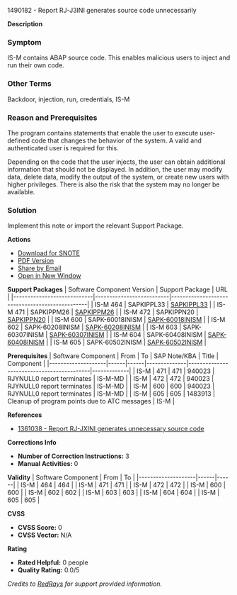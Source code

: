 1490182 - Report RJ-J3INI generates source code unnecessarily

**Description**

### Symptom
IS-M contains ABAP source code. This enables malicious users to inject and run their own code.

### Other Terms
Backdoor, injection, run, credentials, IS-M

### Reason and Prerequisites
The program contains statements that enable the user to execute user-defined code that changes the behavior of the system. A valid and authenticated user is required for this.
  
Depending on the code that the user injects, the user can obtain additional information that should not be displayed. In addition, the user may modify data, delete data, modify the output of the system, or create new users with higher privileges. There is also the risk that the system may no longer be available.

### Solution
Implement this note or import the relevant Support Package.

**Actions**
- [Download for SNOTE](https://me.sap.com/notes/0001490182/download)
- [PDF Version](https://me.sap.com/notes/0001490182/print/0001490182?language=en-US&token=ACCCF73B9FFD4E89B3A2CBF3181F4E3A)
- [Share by Email](https://me.sap.com/notes/0001490182/share)
- [Open in New Window](https://me.sap.com/notes/0001490182/open)

**Support Packages**
| Software Component Version | Support Package          | URL                                            |
|----------------------------|--------------------------|------------------------------------------------|
| IS-M 464                   | SAPKIPPL33               | [SAPKIPPL33](https://me.sap.com/supportpackage/SAPKIPPL33)           |
| IS-M 471                   | SAPKIPPM26               | [SAPKIPPM26](https://me.sap.com/supportpackage/SAPKIPPM26)           |
| IS-M 472                   | SAPKIPPN20               | [SAPKIPPN20](https://me.sap.com/supportpackage/SAPKIPPN20)           |
| IS-M 600                   | SAPK-60018INISM          | [SAPK-60018INISM](https://me.sap.com/supportpackage/SAPK-60018INISM) |
| IS-M 602                   | SAPK-60208INISM          | [SAPK-60208INISM](https://me.sap.com/supportpackage/SAPK-60208INISM) |
| IS-M 603                   | SAPK-60307INISM          | [SAPK-60307INISM](https://me.sap.com/supportpackage/SAPK-60307INISM) |
| IS-M 604                   | SAPK-60408INISM          | [SAPK-60408INISM](https://me.sap.com/supportpackage/SAPK-60408INISM) |
| IS-M 605                   | SAPK-60502INISM          | [SAPK-60502INISM](https://me.sap.com/supportpackage/SAPK-60502INISM) |

**Prerequisites**
| Software Component | From | To   | SAP Note/KBA | Title                                     | Component   |
|--------------------|------|------|--------------|-------------------------------------------|-------------|
| IS-M               | 471  | 471  | 940023       | RJYNULL0 report terminates                | IS-M-MD     |
| IS-M               | 472  | 472  | 940023       | RJYNULL0 report terminates                | IS-M-MD     |
| IS-M               | 600  | 600  | 940023       | RJYNULL0 report terminates                | IS-M-MD     |
| IS-M               | 605  | 605  | 1483913      | Cleanup of program points due to ATC messages | IS-M     |

**References**
- [1361038 - Report RJ-JXINI generates unnecessary source code](https://me.sap.com/notes/1361038)

**Corrections Info**
- **Number of Correction Instructions:** 3
- **Manual Activities:** 0

**Validity**
| Software Component | From | To   |
|--------------------|------|------|
| IS-M               | 464  | 464  |
| IS-M               | 471  | 471  |
| IS-M               | 472  | 472  |
| IS-M               | 600  | 600  |
| IS-M               | 602  | 602  |
| IS-M               | 603  | 603  |
| IS-M               | 604  | 604  |
| IS-M               | 605  | 605  |

**CVSS**
- **CVSS Score:** 0
- **CVSS Vector:** N/A

**Rating**
- **Rated Helpful:** 0 people
- **Quality Rating:** 0.0/5

*Credits to [RedRays](https://redrays.io) for support provided information.*